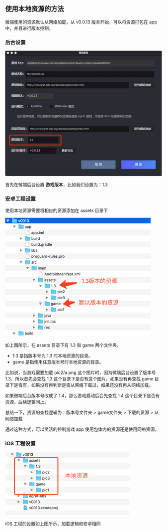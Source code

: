 ## 使用本地资源的方法

微端使用的资源默认从网络加载，从 v0.0.13 版本开始，可以将资源打包在 app 中，并且进行版本控制。

### 后台设置

![](p2.jpg)

首先在微端后台设置 **游戏版本**，比如我们设置为：1.3

### 安卓工程设置

使用本地资源需要将相应的资源添加在 assets 目录下

![](p3.png)

如上图所示，在 assets 目录下有 1.3 和 game 两个文件夹。

* 1.3 是指版本号为 1.3 时本地资源的目录。
* game 是指使用任意版本号时本地资源的目录。

比如说，当游戏需要加载 pic2/a.png 这个图片时，因为微端后台设置了版本号 1.3，所以首先会查找 1.3 这个目录下是否有这个图片，如果没有再查找 game 目录下是否有，如果没有再判断是否从网络下载过，如果还没有再从网络加载。

如果微端后台版本号改成了 1.4，那么游戏启动后会先查找 1.4 这个目录下是否有资源，后续逻辑同上。

总结一下，资源的查找逻辑为：版本号文件夹 > game文件夹 > 下载的资源 > 从网络加载

通过这种方式，可以灵活的控制游戏 app 使用包体内的资源还是使用网络资源。

### iOS 工程设置

![](p4.png)

iOS 工程的设置如上图所示，加载逻辑和安卓相同